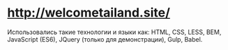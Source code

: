 # http://welcometailand.site/
Использовались такие технологии и языки как:
HTML, CSS, LESS, BEM, JavaScript (ES6), JQuery (только для демонстрации), Gulp, Babel.

